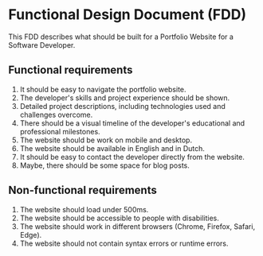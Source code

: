# Functional Design Document (FDD)

This FDD describes what should be built for a Portfolio Website for a Software Developer.

## Functional requirements
1. It should be easy to navigate the portfolio website.
2. The developer's skills and project experience should be shown.
3. Detailed project descriptions, including technologies used and challenges overcome.
4. There should be a visual timeline of the developer's educational and professional milestones.
5. The website should be work on mobile and desktop.
6. The website should be available in English and in Dutch.
7. It should be easy to contact the developer directly from the website.
8. Maybe, there should be some space for blog posts.

## Non-functional requirements
1. The website should load under 500ms.
2. The website should be accessible to people with disabilities.
3. The website should work in different browsers (Chrome, Firefox, Safari, Edge).
4. The website should not contain syntax errors or runtime errors.



